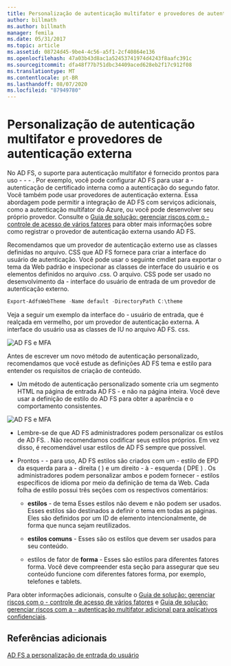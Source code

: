 ```yaml
---
title: Personalização de autenticação multifator e provedores de autenticação externa
author: billmath
ms.author: billmath
manager: femila
ms.date: 05/31/2017
ms.topic: article
ms.assetid: 08724d45-9be4-4c56-a5f1-2cf40864e136
ms.openlocfilehash: 47a03b43d8ac1a52453741974d4243f8aafc391c
ms.sourcegitcommit: dfa48f77b751dbc34409aced628eb2f17c912f08
ms.translationtype: MT
ms.contentlocale: pt-BR
ms.lasthandoff: 08/07/2020
ms.locfileid: "87949780"
---
```

# <a name="multi-factor-authentication-and-external-authentication-providers-customization"></a>Personalização de autenticação multifator e provedores de autenticação externa

No AD FS, o suporte para autenticação multifator é fornecido prontos para uso \- \- \- . Por exemplo, você pode configurar AD FS para usar a \- autenticação de certificado interna como a autenticação do segundo fator. Você também pode usar provedores de autenticação externa. Essa abordagem pode permitir a integração de AD FS com serviços adicionais, como a autenticação multifator do Azure, ou você pode desenvolver seu próprio provedor. Consulte o [Guia de solução: gerenciar riscos com o \- controle de acesso de vários fatores](./manage-risk-with-conditional-access-control.md) para obter mais informações sobre como registrar o provedor de autenticação externa usando AD FS.

Recomendamos que um provedor de autenticação externo use as classes definidas no arquivo. CSS que AD FS fornece para criar a interface do usuário de autenticação. Você pode usar o seguinte cmdlet para exportar o tema da Web padrão e inspecionar as classes de interface do usuário e os elementos definidos no arquivo .css. O arquivo. CSS pode ser usado no desenvolvimento da \- interface do usuário de entrada de um provedor de autenticação externo.

```powershell
Export-AdfsWebTheme -Name default -DirectoryPath C:\theme
```

Veja a seguir um exemplo da interface do \- usuário de entrada, que é realçada em vermelho, por um provedor de autenticação externa. A interface do usuário usa as classes de IU no arquivo AD FS. css.

![AD FS e MFA](media/AD-FS-user-sign-in-customization/ADFS_Blue_Custom8.png)

Antes de escrever um novo método de autenticação personalizado, recomendamos que você estude as definições AD FS tema e estilo para entender os requisitos de criação de conteúdo.

-   Um método de autenticação personalizado somente cria um segmento HTML na página de entrada AD FS \- e não na página inteira. Você deve usar a definição de estilo do AD FS para obter a aparência e o comportamento consistentes.

![AD FS e MFA](media/AD-FS-user-sign-in-customization/ADFS_Blue_Custom9.png)

-   Lembre-se de que AD FS administradores podem personalizar os estilos de AD FS. . Não recomendamos codificar seus estilos próprios. Em vez disso, é recomendável usar estilos de AD FS sempre que possível.

-   Prontos \- \- para uso, AD FS estilos são criados com um \- estilo de EPD da esquerda para a \- direita \( \) e um direito \- à \- esquerda \( DPE \) . Os administradores podem personalizar ambos e podem fornecer \- estilos específicos de idioma por meio da definição de tema da Web. Cada folha de estilo possui três seções com os respectivos comentários:

    -   **estilos** \- de tema Esses estilos não devem e não podem ser usados. Esses estilos são destinados a definir o tema em todas as páginas. Eles são definidos por um ID de elemento intencionalmente, de forma que nunca sejam reutilizados.

    -   **estilos comuns** \- Esses são os estilos que devem ser usados para seu conteúdo.

    -   estilos de fator de **forma** \- Esses são estilos para diferentes fatores forma. Você deve compreender esta seção para assegurar que seu conteúdo funcione com diferentes fatores forma, por exemplo, telefones e tablets.

Para obter informações adicionais, consulte o [Guia de solução: gerenciar riscos com o \- controle de acesso de vários fatores](./manage-risk-with-conditional-access-control.md) e [Guia de solução: gerenciar riscos com a \- autenticação multifator adicional para aplicativos confidenciais](https://tnstage.redmond.corp.microsoft.com/library/dn280949.aspx).

## <a name="additional-references"></a>Referências adicionais
[AD FS a personalização de entrada do usuário](AD-FS-user-sign-in-customization.md)
